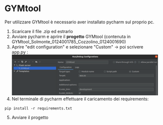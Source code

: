 # GYMtool
Per utilizzare GYMtool è necessario aver installato pycharm sul proprio pc.
1. Scaricare il file .zip ed estrarlo
2. Avviare pycharm e aprire il **progetto** GYMtool (contenuta in GYMtool_Solmonte_0124001785_Cozzolino_0124001690)
3. Aprire "edit configuration" e selezionare "Custom" -> poi scrivere app.py :
![alt text](https://github.com/sergiosolmonte/GYMtool/blob/main/custom.png?raw=true)
4. Nel terminale di pycharm effettuare il caricamento dei requirements:
```
pip install -r requirements.txt
```
5. Avviare il progetto
